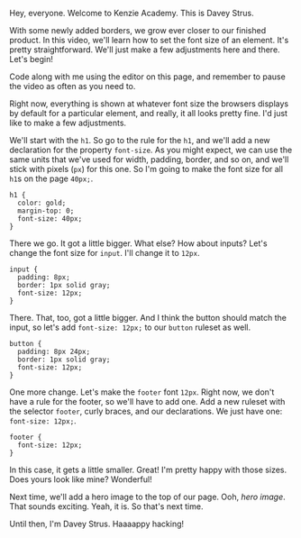 Hey, everyone. Welcome to Kenzie Academy. This is Davey Strus.

With some newly added borders, we grow ever closer to our finished product. In this video, we'll learn how to set the font size of an element. It's pretty straightforward. We'll just make a few adjustments here and there. Let's begin!

Code along with me using the editor on this page, and remember to pause the video as often as you need to.

Right now, everything is shown at whatever font size the browsers displays by default for a particular element, and really, it all looks pretty fine. I'd just like to make a few adjustments.

We'll start with the `h1`. So go to the rule for the `h1`, and we'll add a new declaration for the property `font-size`. As you might expect, we can use the same units that we've used for width, padding, border, and so on, and we'll stick with pixels (`px`) for this one. So I'm going to make the font size for all `h1`s on the page `40px;`.

```
h1 {
  color: gold;
  margin-top: 0;
  font-size: 40px;
}
```

There we go. It got a little bigger. What else? How about inputs? Let's change the font size for `input`. I'll change it to `12px`.

```
input {
  padding: 8px;
  border: 1px solid gray;
  font-size: 12px;
}
```

There. That, too, got a little bigger. And I think the button should match the input, so let's add `font-size: 12px;` to our `button` ruleset as well.

```
button {
  padding: 8px 24px;
  border: 1px solid gray;
  font-size: 12px;
}
```

One more change. Let's make the `footer` font `12px`. Right now, we don't have a rule for the footer, so we'll have to add one. Add a new ruleset with the selector `footer`, curly braces, and our declarations. We just have one: `font-size: 12px;`.

```
footer {
  font-size: 12px;
}
```

In this case, it gets a little smaller. Great! I'm pretty happy with those sizes. Does yours look like mine? Wonderful!

Next time, we'll add a hero image to the top of our page. Ooh, _hero image_. That sounds exciting. Yeah, it is. So that's next time.

Until then, I'm Davey Strus. Haaaappy hacking!
